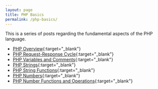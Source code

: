 ```yaml
---
layout: page
title: PHP Basics
permalink: /php-basics/
---
```


This is a series of posts regarding the fundamental aspects of the PHP language.

+ [PHP Overview](https://kennyalmendral.github.io/php-overview/){:target="_blank"}
+ [PHP Request-Response Cycle](https://kennyalmendral.github.io/php-request-response-cycle/){:target="_blank"}
+ [PHP Variables and Comments](https://kennyalmendral.github.io/php-variables-comments/){:target="_blank"}
+ [PHP Strings](https://kennyalmendral.github.io/php-strings/){:target="_blank"}
+ [PHP String Functions](https://kennyalmendral.github.io/php-string-functions/){:target="_blank"}
+ [PHP Numbers](https://kennyalmendral.github.io/php-numbers/){:target="_blank"}
+ [PHP Number Functions and Operations](https://kennyalmendral.github.io/php-number-functions-operations/){:target="_blank"}
